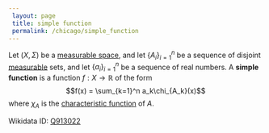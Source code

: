 ```yaml
---
 layout: page
 title: simple function
 permalink: /chicago/simple_function
---
```

Let $(X,\Sigma)$ be a [measurable space](https://mathgloss.github.io/MathGloss/measurable), and let $\{A_i\}_{i=1}^n$ be a sequence of disjoint [measurable](https://mathgloss.github.io/MathGloss/measurable) sets, and let $\{a_i\}_{i=1}^n$ be a sequence of real numbers. A **simple function** is a function $f:X\to \mathbb R$ of the form $$f(x) = \sum_{k=1}^n a_k\chi_{A_k}(x)$$ where $\chi_A$ is the [characteristic function](https://mathgloss.github.io/MathGloss/characteristic_function) of $A$. 

Wikidata ID: [Q913022](https://www.wikidata.org/wiki/Q913022)